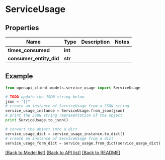 # ServiceUsage

## Properties

| Name                    | Type    | Description | Notes |
| ----------------------- | ------- | ----------- | ----- |
| **times_consumed**      | **int** |             |
| **consumer_entity_did** | **str** |             |

## Example

```python
from openapi_client.models.service_usage import ServiceUsage

# TODO update the JSON string below
json = "{}"
# create an instance of ServiceUsage from a JSON string
service_usage_instance = ServiceUsage.from_json(json)
# print the JSON string representation of the object
print ServiceUsage.to_json()

# convert the object into a dict
service_usage_dict = service_usage_instance.to_dict()
# create an instance of ServiceUsage from a dict
service_usage_form_dict = service_usage.from_dict(service_usage_dict)
```

[[Back to Model list]](../README.md#documentation-for-models) [[Back to API list]](../README.md#documentation-for-api-endpoints) [[Back to README]](../README.md)
